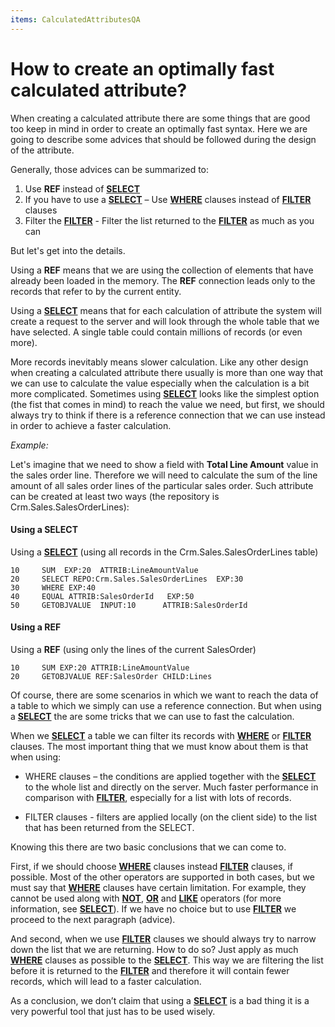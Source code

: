 ```yaml
---
items: CalculatedAttributesQA
---
```


# How to create an optimally fast calculated attribute?

When creating a calculated attribute there are some things that are good too keep in mind in order to create an optimally fast syntax. Here we are going to describe some advices that should be followed during the design of the attribute.

Generally, those advices can be summarized to:

1.  Use **REF** instead of **[SELECT](https://docs.erp.net/tech/advanced/calculated-attributes/operators/select.html)**
2.  If you have to use a **[SELECT](https://docs.erp.net/tech/advanced/calculated-attributes/operators/select.html)** – Use **[WHERE](https://docs.erp.net/tech/advanced/calculated-attributes/operators/where.html)** clauses instead of **[FILTER](https://docs.erp.net/tech/advanced/calculated-attributes/operators/filter.html)** clauses
3.  Filter the **[FILTER](https://docs.erp.net/tech/advanced/calculated-attributes/operators/filter.html)** - Filter the list returned to the **[FILTER](https://docs.erp.net/tech/advanced/calculated-attributes/operators/filter.html)** as much as you can


But let's get into the details. 

Using a **REF** means that we are using the collection of elements that have  already been loaded in the memory. The **REF** connection leads only to the records that refer to by the current entity.

Using a **[SELECT](https://docs.erp.net/tech/advanced/calculated-attributes/operators/select.html)** means that for each calculation of attribute the system will create a request to the server and will look through the whole table that we have selected. A single table could contain millions of records  (or even more). 

More records inevitably means slower calculation. Like any other design when creating a calculated attribute there usually is more than one way that we can use to calculate the  value especially when the calculation is a bit more complicated. Sometimes using **[SELECT](https://docs.erp.net/tech/advanced/calculated-attributes/operators/select.html)** looks like the simplest option (the fist that comes in mind) to reach the value we need, but first, we should always try to think if there is a reference connection that we can use instead in order to achieve a faster calculation.

*Example:*

Let's imagine that we need to show a field with **Total Line Amount** value in the sales order line. Therefore we will need to calculate the sum of the line amount of all sales order lines of the particular sales order. Such attribute can be created at least two ways (the repository is Crm.Sales.SalesOrderLines):

#### Using a SELECT

Using a **[SELECT](https://docs.erp.net/tech/advanced/calculated-attributes/operators/select.html)** (using all records in the Crm.Sales.SalesOrderLines table)

```
10     SUM  EXP:20  ATTRIB:LineAmountValue                            
20     SELECT REPO:Crm.Sales.SalesOrderLines  EXP:30             
30     WHERE EXP:40                                      
40     EQUAL ATTRIB:SalesOrderId   EXP:50                
50     GETOBJVALUE  INPUT:10      ATTRIB:SalesOrderId          
```

#### Using a REF

Using a **REF** (using only the lines of the current SalesOrder)

```
10     SUM EXP:20 ATTRIB:LineAmountValue                    
20     GETOBJVALUE REF:SalesOrder CHILD:Lines           
```

Of course, there are some scenarios in which we want to reach the data of a table to which we simply can use a reference connection. But when using a **[SELECT](https://docs.erp.net/tech/advanced/calculated-attributes/operators/select.html)** the are some tricks that we can use to fast the calculation. 

When we **[SELECT](https://docs.erp.net/tech/advanced/calculated-attributes/operators/select.html)** a table we can filter its records with **[WHERE](https://docs.erp.net/tech/advanced/calculated-attributes/operators/where.html)** or **[FILTER](https://docs.erp.net/tech/advanced/calculated-attributes/operators/filter.html)** clauses. The most important thing that we must know about them is that when using:

- WHERE clauses – the conditions are applied together with the **[SELECT](https://docs.erp.net/tech/advanced/calculated-attributes/operators/select.html)** to the  whole list and directly on the server. Much faster performance in  comparison with **[FILTER](https://docs.erp.net/tech/advanced/calculated-attributes/operators/filter.html)**, especially for a list with lots of records.

-  FILTER clauses - filters are applied locally (on the client side) to the list that has been returned from the SELECT. 


Knowing this there are two basic conclusions that we can come to.

First, if we should choose **[WHERE](https://docs.erp.net/tech/advanced/calculated-attributes/operators/where.html)** clauses instead **[FILTER](https://docs.erp.net/tech/advanced/calculated-attributes/operators/filter.html)** clauses, if possible. Most of the other operators are supported in both cases, but we must say that **[WHERE](https://docs.erp.net/tech/advanced/calculated-attributes/operators/where.html)** clauses have certain limitation. For example, they cannot be used along with **[NOT](https://docs.erp.net/tech/advanced/calculated-attributes/operators/not.html)**, **[OR](https://docs.erp.net/tech/advanced/calculated-attributes/operators/or.html)** and **[LIKE](https://docs.erp.net/tech/advanced/calculated-attributes/operators/like.html)** operators (for more information, see **[SELECT](https://docs.erp.net/tech/advanced/calculated-attributes/operators/select.html)**). If we have no choice but to use **[FILTER](https://docs.erp.net/tech/advanced/calculated-attributes/operators/filter.html)** we proceed to the next paragraph (advice).

And second, when we use **[FILTER](https://docs.erp.net/tech/advanced/calculated-attributes/operators/filter.html)** clauses we should always try to narrow down the list that we are returning. How to do so? Just apply as much **[WHERE](https://docs.erp.net/tech/advanced/calculated-attributes/operators/where.html)** clauses as possible to the **[SELECT](https://docs.erp.net/tech/advanced/calculated-attributes/operators/select.html)**. This way we are filtering the list before it is returned to the **[FILTER](https://docs.erp.net/tech/advanced/calculated-attributes/operators/filter.html)** and therefore it will contain fewer records, which will lead to a faster calculation.

As a conclusion, we don’t claim that using a **[SELECT](https://docs.erp.net/tech/advanced/calculated-attributes/operators/select.html)** is a bad thing it is a very powerful tool that just has to be used wisely.

